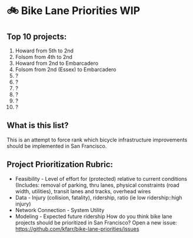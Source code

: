 # 🚲 Bike Lane Priorities WIP

## Top 10 projects:
1. Howard from 5th to 2nd
2. Folsom from 4th to 2nd
3. Howard from 2nd to Embarcadero
4. Folsom from 2nd (Essex) to Embarcadero
5. ?
6. ?
7. ? 
8. ?
9. ?
10. ?

## What is this list?
This is an attempt to force rank which bicycle infrastructure improvements should be implemented in San Francisco.

## Project Prioritization Rubric:
* Feasibility - Level of effort for (protected) relative to current conditions (Includes: removal of parking, thru lanes, physical constraints (road width, utilities), transit lanes and tracks, overhead wires
* Data - Injury (collision, fatality), ridership, ratio (ie low ridership::high injury)
* Network Connection - System Utility
* Modeling - Expected future ridership
How do you think bike lane projects should be prioritized in San Francisco? Open a new issue: https://github.com/kfarr/bike-lane-priorities/issues
